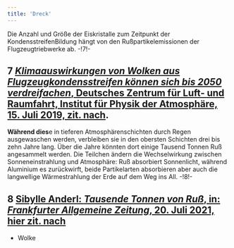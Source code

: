 ```yaml
---
title: 'Dreck'
---
```


Die Anzahl und Größe der Eiskristalle zum Zeitpunkt der KondensstreifenBildung hängt von den Rußpartikelemissionen der Flugzeugtriebwerke ab. -!7!-
## **7** [_Klimaauswirkungen von Wolken aus Flugzeugkondensstreifen können sich bis 2050 verdreifachen_, Deutsches Zentrum für Luft- und Raumfahrt, Institut für Physik der Atmosphäre, 15. Juli 2019, zit. nach](https://www.dlr.de/content/de/artikel/news/2019/02/20190627klima-auswirkung-von-wolken-aus-flugzeugkondensstreifen.html).
**Während dies**e in tieferen Atmosphärenschichten durch Regen ausgewaschen werden, verbleiben sie in den obersten Schichten drei bis zehn Jahre lang. Über die Jahre könnten dort einige Tausend Tonnen Ruß angesammelt werden. Die Teilchen ändern die Wechselwirkung zwischen Sonneneinstrahlung und Atmosphäre: Ruß absorbiert Sonnenlicht, während Aluminium es zurückwirft, beide Partikelarten absorbieren aber auch die langwellige Wärmestrahlung der Erde auf dem Weg ins All. -!8!-
## **8** [Sibylle Anderl: _Tausende Tonnen von Ruß_, in: _Frankfurter Allgemeine Zeitung_, 20. Juli 2021, hier zit. nach](https://zeitung.faz.net/faz/deutschland-und-die-welt/2021-07-20/tausende-tonnen-von-russ/638225.html)

* Wolke

